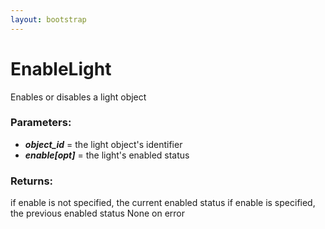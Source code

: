 ```yaml
---
layout: bootstrap
---
```


# EnableLight

Enables or disables a light object
        

### Parameters:

- ***object_id*** = the light object's identifier
- ***enable[opt]*** = the light's enabled status
        

### Returns:


if enable is not specified, the current enabled status 
if enable is specified, the previous enabled status
None on error
        
